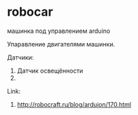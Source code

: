 # robocar
машинка под управлением arduino

Упаравление двигателями машинки.

Датчики:
1. Датчик освещённости
2. 

Link:
1. http://robocraft.ru/blog/arduion/170.html
